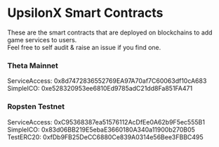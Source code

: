 # UpsilonX Smart Contracts 
These are the smart contracts that are deployed on blockchains to add game services to users.  
Feel free to self audit & raise an issue if you find one.

### Theta Mainnet
ServiceAccess: 0x8d7472836552769EA97A70af7C60063df10cA683  
SimpleICO: 0xe528320953ee6810Ed9785adC21dd8Fa851FA471

### Ropsten Testnet
ServiceAccess: 0xC95368387ea51576112AcDfEe0A62b9F5ec555B1  
SimpleICO: 0x83d06BB219E5ebaE3660180A340a11900b270B05  
TestERC20: 0xfDb9FB25DeCC6880Ce839A0314e56Bee3FBBC495  
